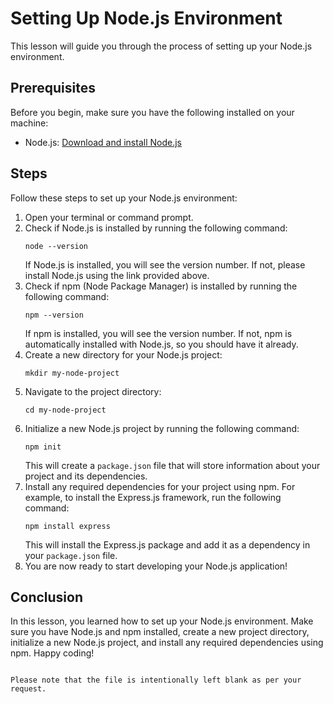 # Setting Up Node.js Environment

This lesson will guide you through the process of setting up your Node.js environment. 

## Prerequisites

Before you begin, make sure you have the following installed on your machine:

- Node.js: [Download and install Node.js](https://nodejs.org)

## Steps

Follow these steps to set up your Node.js environment:

1. Open your terminal or command prompt.
2. Check if Node.js is installed by running the following command:
   ```
   node --version
   ```
   If Node.js is installed, you will see the version number. If not, please install Node.js using the link provided above.
3. Check if npm (Node Package Manager) is installed by running the following command:
   ```
   npm --version
   ```
   If npm is installed, you will see the version number. If not, npm is automatically installed with Node.js, so you should have it already.
4. Create a new directory for your Node.js project:
   ```
   mkdir my-node-project
   ```
5. Navigate to the project directory:
   ```
   cd my-node-project
   ```
6. Initialize a new Node.js project by running the following command:
   ```
   npm init
   ```
   This will create a `package.json` file that will store information about your project and its dependencies.
7. Install any required dependencies for your project using npm. For example, to install the Express.js framework, run the following command:
   ```
   npm install express
   ```
   This will install the Express.js package and add it as a dependency in your `package.json` file.
8. You are now ready to start developing your Node.js application!

## Conclusion

In this lesson, you learned how to set up your Node.js environment. Make sure you have Node.js and npm installed, create a new project directory, initialize a new Node.js project, and install any required dependencies using npm. Happy coding!
```

Please note that the file is intentionally left blank as per your request.